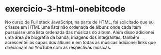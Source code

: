 # exercicio-3-html-onebitcode
No curso de Full stack JavaScript, na parte de HTML, foi solicitado que eu criasse em HTML uma lista não ordenada de álbuns onde cada item pussuisse uma lista ordenada das músicas do álbum. Além disso adicionei uma área de biografia da banda, imagens dos integrantes, também acrescentei as capas dos álbuns e em todas as músicas adicionei links que direcionam ao YouTube com as respectivas músicas.
